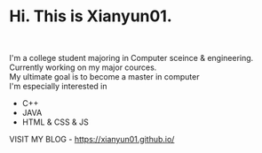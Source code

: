 <h1>Hi. This is Xianyun01. </h1><br>
<div class="a"><p style="line-height=200%;">I'm a college student majoring in Computer sceince & engineering.<br>
Currently working on my major cources.<br>
My ultimate goal is to become a master in computer<br>
I'm especially interested in </p></div>

<ul class="nav">
            <li> C++ </li>
            <li> JAVA </li>
            <li> HTML & CSS & JS</li>  
</ul>


VISIT MY BLOG - https://xianyun01.github.io/


  
  


<!---
Xianyun01/Xianyun01 is a ✨ special ✨ repository because its `README.md` (this file) appears on your GitHub profile.
You can click the Preview link to take a look at your changes.
--->
